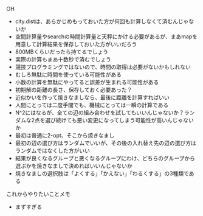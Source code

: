 OH

- city.distは、あらかじめもっておいた方が何回も計算しなくて済むんじゃないか
- 空間計算量やsearchの時間計算量と天秤にかける必要があるが、まあmapを用意して計算結果を保存しておいた方がいいだろう
- 800MBくらいだったら持てるでしょう
- 実際の計算もまあ十数秒で済むでしょう
- 競技プログラミングではないので、時間の取得は必要がないかもしれない
- むしろ無駄に時間を使っている可能性がある
- 小数の計算を無駄にやってると誤差が生まれる可能性がある
- 初期解の距離の長さ、保存しておく必要あった？
- 近似かいを作って焼きなましなら、最後に距離を計算すればいい
- 人間にとっては二度手間でも、機械にとっては一瞬の計算である
- N^2にはなるが、全ての辺の組み合わせを試してもいいんじゃないか？ランダムな2点を選び続けても悪い変更になってしまう可能性が高いんじゃないか
- 最初は普通に2-opt、そこから焼きなまし
- 最初の辺の選び方はランダムでいいが、その後の入れ替え先の辺の選び方はランダムではなくした方がいい
- 結果が良くなるグループと悪くなるグループにわけ、どちらのグループから選ぶかを焼きなましで決めればいいんじゃないか
- 焼きなましの選択肢は「よくする」「かえない」「わるくする」の3種類である


これからやりたいことメモ

- まずすぎる